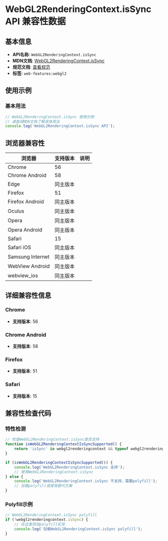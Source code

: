 # WebGL2RenderingContext.isSync API 兼容性数据

## 基本信息

- **API名称**: `WebGL2RenderingContext.isSync`
- **MDN文档**: [WebGL2RenderingContext.isSync](https://developer.mozilla.org/docs/Web/API/WebGL2RenderingContext/isSync)
- **规范文档**: [查看规范](https://registry.khronos.org/webgl/specs/latest/2.0/#3.7.14)
- **标签**: `web-features:webgl2`

## 使用示例

### 基本用法

```javascript
// WebGL2RenderingContext.isSync 使用示例
// 请查阅MDN文档了解具体用法
console.log('WebGL2RenderingContext.isSync API');
```

## 浏览器兼容性

| 浏览器 | 支持版本 | 说明 |
|--------|----------|------|
| Chrome | 56 |  |
| Chrome Android | 58 |  |
| Edge | 同主版本 |  |
| Firefox | 51 |  |
| Firefox Android | 同主版本 |  |
| Oculus | 同主版本 |  |
| Opera | 同主版本 |  |
| Opera Android | 同主版本 |  |
| Safari | 15 |  |
| Safari iOS | 同主版本 |  |
| Samsung Internet | 同主版本 |  |
| WebView Android | 同主版本 |  |
| webview_ios | 同主版本 |  |

## 详细兼容性信息

### Chrome

- **支持版本**: 56

### Chrome Android

- **支持版本**: 58

### Firefox

- **支持版本**: 51

### Safari

- **支持版本**: 15

## 兼容性检查代码

### 特性检测

```javascript
// 检查WebGL2RenderingContext.isSync是否支持
function isWebGL2RenderingContextIsSyncSupported() {
    return 'isSync' in webgl2renderingcontext && typeof webgl2renderingcontext.isSync === 'function';
}

if (isWebGL2RenderingContextIsSyncSupported()) {
    console.log('WebGL2RenderingContext.isSync 支持');
    // 使用WebGL2RenderingContext.isSync
} else {
    console.log('WebGL2RenderingContext.isSync 不支持，需要polyfill');
    // 加载polyfill或使用替代方案
}
```

### Polyfill示例

```javascript
// WebGL2RenderingContext.isSync polyfill
if (!webgl2renderingcontext.isSync) {
    // 在这里添加polyfill实现
    console.log('加载WebGL2RenderingContext.isSync polyfill');
}
```

